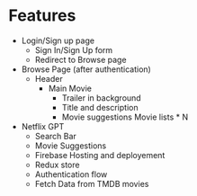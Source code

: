 # Features

- Login/Sign up page
  - Sign In/Sign Up form
  - Redirect to Browse page
- Browse Page (after authentication)
  - Header
    - Main Movie
      - Trailer in background
      - Title and description
      - Movie suggestions
        Movie lists \* N
- Netflix GPT
  - Search Bar
  - Movie Suggestions
  - Firebase Hosting and deployement
  - Redux store
  - Authentication flow
  - Fetch Data from TMDB movies
